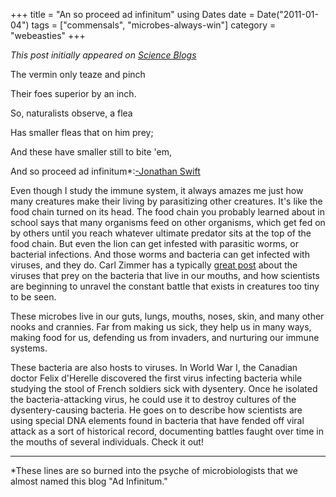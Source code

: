 +++
title = "An so proceed ad infinitum"
using Dates
date = Date("2011-01-04")
tags = ["commensals", "microbes-always-win"]
category = "webeasties"
+++

_This post initially appeared on [Science Blogs](http://scienceblogs.com/webeasties)_

The vermin only teaze and pinch

Their foes superior by an inch.

So, naturalists observe, a flea

Has smaller fleas that on him prey;

And these have smaller still to bite 'em,

And so proceed ad infinitum*:[-Jonathan Swift](http://www.online-literature.com/swift/3515/)

Even though I study the immune system, it always amazes me just how many creatures make their living by parasitizing other creatures. It's like the food chain turned on its head. The food chain you probably learned about in school says that many organisms feed on other organisms, which get fed on by others until you reach whatever ultimate predator sits at the top of the food chain. 
But even the lion can get infested with parasitic worms, or bacterial infections. And those worms and bacteria can get infected with viruses, and they do. Carl Zimmer has a typically [great post](http://goo.gl/RDJo7) about the viruses that prey on the bacteria that live in our mouths, and how scientists are beginning to unravel the constant battle that exists in creatures too tiny to be seen.

These microbes live in our guts, lungs, mouths, noses, skin, and many other nooks and crannies. Far from making us sick, they help us in many ways, making food for us, defending us from invaders, and nurturing our immune systems.

These bacteria are also hosts to viruses. In World War I, the Canadian doctor Felix d'Herelle discovered the first virus infecting bacteria while studying the stool of French soldiers sick with dysentery. Once he isolated the bacteria-attacking virus, he could use it to destroy cultures of the dysentery-causing bacteria. 
He goes on to describe how scientists are using special DNA elements found in bacteria that have fended off viral attack as a sort of historical record, documenting battles faught over time in the mouths of several individuals. Check it out!

---

*These lines are so burned into the psyche of microbiologists that we almost named this blog "Ad Infinitum." 

      
  

